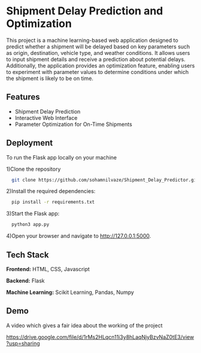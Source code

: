 
# Shipment Delay Prediction and Optimization

This project is a machine learning-based web application designed to predict whether a shipment will be delayed based on key parameters such as origin, destination, vehicle type, and weather conditions. It allows users to input shipment details and receive a prediction about potential delays. Additionally, the application provides an optimization feature, enabling users to experiment with parameter values to determine conditions under which the shipment is likely to be on time.

## Features

- Shipment Delay Prediction
- Interactive Web Interface
- Parameter Optimization for On-Time Shipments



## Deployment

To run the Flask app locally on your machine

1)Clone the repository
```bash
  git clone https://github.com/sohamnilvaze/Shipment_Delay_Predictor.git
```
2)Install the required dependencies:
```bash
  pip install -r requirements.txt
```
3)Start the Flask app:
```bash
  python3 app.py
```
4)Open your browser and navigate to http://127.0.0.1:5000.

## Tech Stack

**Frontend:** HTML, CSS, Javascript

**Backend:** Flask

**Machine Learning:** Scikit Learning, Pandas, Numpy


## Demo

A video which gives a fair idea about the working of the project

https://drive.google.com/file/d/1rMs2HLqcn11i3y8hLaqNjyBzvNaZ0tE3/view?usp=sharing

